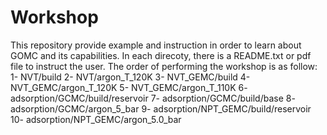 # Workshop
This repository provide example and instruction in order to learn about GOMC and its capabilities.
In each direcoty, there is a README.txt or pdf file to instruct the user.
The order of performing the workshop is as follow:
1- NVT/build
2- NVT/argon_T_120K
3- NVT_GEMC/build
4- NVT_GEMC/argon_T_120K
5- NVT_GEMC/argon_T_110K
6- adsorption/GCMC/build/reservoir
7- adsorption/GCMC/build/base
8- adsorption/GCMC/argon_5_bar
9- adsorption/NPT_GEMC/build/reservoir
10- adsorption/NPT_GEMC/argon_5.0_bar
